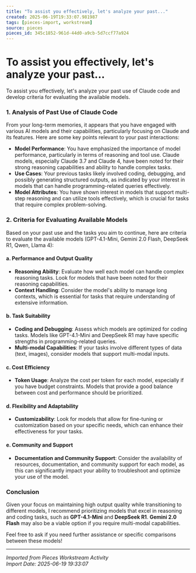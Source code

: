 ```yaml
---
title: "To assist you effectively, let's analyze your past..."
created: 2025-06-19T19:33:07.981987
tags: [pieces-import, workstream]
source: pieces
pieces_id: 345c1852-961d-44d0-a9cb-5d7ccf77a924
---
```


# To assist you effectively, let's analyze your past...

To assist you effectively, let's analyze your past use of Claude code and develop criteria for evaluating the available models. 

### 1. Analysis of Past Use of Claude Code

From your long-term memories, it appears that you have engaged with various AI models and their capabilities, particularly focusing on Claude and its features. Here are some key points relevant to your past interactions:

- **Model Performance**: You have emphasized the importance of model performance, particularly in terms of reasoning and tool use. Claude models, especially Claude 3.7 and Claude 4, have been noted for their strong reasoning capabilities and ability to handle complex tasks.
- **Use Cases**: Your previous tasks likely involved coding, debugging, and possibly generating structured outputs, as indicated by your interest in models that can handle programming-related queries effectively.
- **Model Attributes**: You have shown interest in models that support multi-step reasoning and can utilize tools effectively, which is crucial for tasks that require complex problem-solving.

### 2. Criteria for Evaluating Available Models

Based on your past use and the tasks you aim to continue, here are criteria to evaluate the available models (GPT-4.1-Mini, Gemini 2.0 Flash, DeepSeek R1, Qwen, Llama 4):

#### a. **Performance and Output Quality**
   - **Reasoning Ability**: Evaluate how well each model can handle complex reasoning tasks. Look for models that have been noted for their reasoning capabilities.
   - **Context Handling**: Consider the model's ability to manage long contexts, which is essential for tasks that require understanding of extensive information.

#### b. **Task Suitability**
   - **Coding and Debugging**: Assess which models are optimized for coding tasks. Models like GPT-4.1-Mini and DeepSeek R1 may have specific strengths in programming-related queries.
   - **Multi-modal Capabilities**: If your tasks involve different types of data (text, images), consider models that support multi-modal inputs.

#### c. **Cost Efficiency**
   - **Token Usage**: Analyze the cost per token for each model, especially if you have budget constraints. Models that provide a good balance between cost and performance should be prioritized.

#### d. **Flexibility and Adaptability**
   - **Customizability**: Look for models that allow for fine-tuning or customization based on your specific needs, which can enhance their effectiveness for your tasks.

#### e. **Community and Support**
   - **Documentation and Community Support**: Consider the availability of resources, documentation, and community support for each model, as this can significantly impact your ability to troubleshoot and optimize your use of the model.

### Conclusion

Given your focus on maintaining high output quality while transitioning to different models, I recommend prioritizing models that excel in reasoning and coding tasks, such as **GPT-4.1-Mini** and **DeepSeek R1**. **Gemini 2.0 Flash** may also be a viable option if you require multi-modal capabilities. 

Feel free to ask if you need further assistance or specific comparisons between these models!

---
*Imported from Pieces Workstream Activity*  
*Import Date: 2025-06-19 19:33:07*
